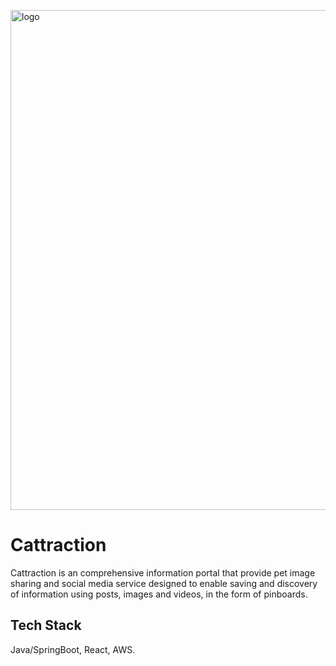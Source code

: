 <p align="left"><img width="800" alt="logo" src="https://user-images.githubusercontent.com/38336855/97132695-14c75e80-171e-11eb-997b-44e4ad28e193.png"></p>

# Cattraction

Cattraction is an comprehensive information portal that provide pet image sharing and social media service 
designed to enable saving and discovery of information using posts, images and videos, in the form of pinboards.



## Tech Stack
Java/SpringBoot, React, AWS.
